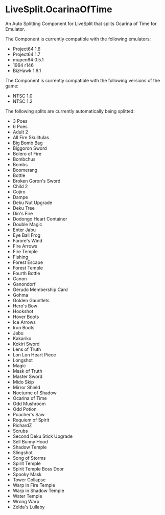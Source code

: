LiveSplit.OcarinaOfTime
=======================

An Auto Splitting Component for LiveSplit that splits Ocarina of Time for Emulator.

The Component is currently compatible with the following emulators:
- Project64 1.6
- Project64 1.7
- mupen64 0.5.1
- 1964 r146
- BizHawk 1.6.1

The Component is currently compatible with the following versions of the game:
- NTSC 1.0
- NTSC 1.2

The following splits are currently automatically being splitted:
- 3 Poes
- 6 Poes
- Adult 2
- All Fire Skulltulas
- Big Bomb Bag
- Biggoron Sword
- Bolero of Fire
- Bombchus
- Bombs
- Boomerang
- Bottle
- Broken Goron's Sword
- Child 2
- Cojiro
- Dampe
- Deku Nut Upgrade
- Deku Tree
- Din's Fire
- Dodongo Heart Container
- Double Magic
- Enter Jabu
- Eye Ball Frog
- Farore's Wind
- Fire Arrows
- Fire Temple
- Fishing
- Forest Escape
- Forest Temple
- Fourth Bottle
- Ganon
- Ganondorf
- Gerudo Membership Card
- Gohma
- Golden Gauntlets
- Hero's Bow
- Hookshot
- Hover Boots
- Ice Arrows
- Iron Boots
- Jabu
- Kakariko
- Kokiri Sword
- Lens of Truth
- Lon Lon Heart Piece
- Longshot
- Magic
- Mask of Truth
- Master Sword
- Mido Skip
- Mirror Shield
- Nocturne of Shadow
- Ocarina of Time
- Odd Mushroom
- Odd Potion
- Poacher's Saw
- Requiem of Spirit
- RichardZ
- Scrubs
- Second Deku Stick Upgrade
- Sell Bunny Hood
- Shadow Temple
- Slingshot
- Song of Storms
- Spirit Temple
- Spirit Temple Boss Door
- Spooky Mask
- Tower Collapse
- Warp in Fire Temple
- Warp in Shadow Temple
- Water Temple
- Wrong Warp
- Zelda's Lullaby
